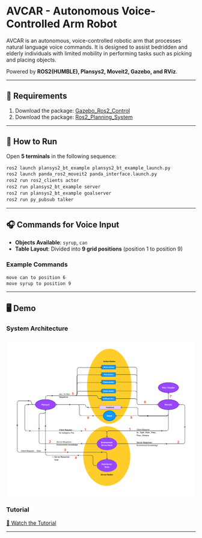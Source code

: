 # AVCAR - Autonomous Voice-Controlled Arm Robot

AVCAR is an autonomous, voice-controlled robotic arm that processes natural language voice commands. It is designed to assist bedridden and elderly individuals with limited mobility in performing tasks such as picking and placing objects.  

Powered by **ROS2(HUMBLE), Plansys2, Moveit2, Gazebo, and RViz**.

---

## 📌 Requirements

1. Download the package: [Gazebo_Ros2_Control](https://github.com/ros-controls/gazebo_ros2_control/blob/master/doc/index.rst)
2. Download the package: [Ros2_Planning_System](https://github.com/PlanSys2/ros2_planning_system.git)

---

## 🚀 How to Run 

Open **5 terminals** in the following sequence:

```bash
ros2 launch plansys2_bt_example plansys2_bt_example_launch.py
ros2 launch panda_ros2_moveit2 panda_interface.launch.py
ros2 run ros2_clients actor
ros2 run plansys2_bt_example server
ros2 run plansys2_bt_example goalserver
ros2 run py_pubsub talker
```

---


## 🎧 Commands for Voice Input  
- **Objects Available**: `syrup`, `can`  
- **Table Layout**: Divided into **9 grid positions** (position 1 to position 9)  

### **Example Commands**
```text
move can to position 6
move syrup to position 9
```

---

## 🖥️ Demo  
### System Architecture  
![System Architecture](https://github.com/chytra3/AVCAR-Autonomous-Voice-Controlled-Arm-Robot/blob/ecbf2c3e2d0a15e2c81e473746e979c13d3e1741/system_architecture.jpg)  
### Tutorial  
[🎥 Watch the Tutorial](https://github.com/user-attachments/assets/e25855a5-3065-4b58-9640-da1dd22175ec)

---
